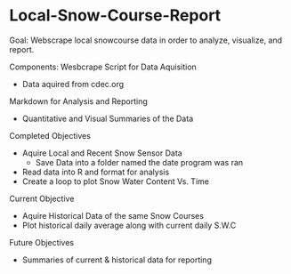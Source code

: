 # Local-Snow-Course-Report

Goal:
Webscrape local snowcourse data in order to analyze, visualize, and report. 

Components:
Wesbcrape Script for Data Aquisition
  * Data aquired from cdec.org

Markdown for Analysis and Reporting
  * Quantitative and Visual Summaries of the Data
 
Completed Objectives
  * Aquire Local and Recent Snow Sensor Data
    - Save Data into a folder named the date program was ran
  * Read data into R and format for analysis
  * Create a loop to plot Snow Water Content Vs. Time 

Current Objective
  * Aquire Historical Data of the same Snow Courses
  * Plot historical daily average along with current daily S.W.C

Future Objectives
  * Summaries of current & historical data for reporting
